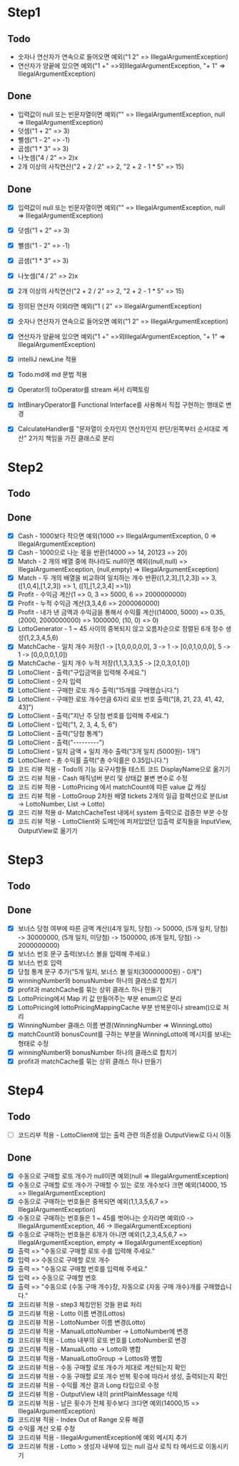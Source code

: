 # Step1

## Todo
- 숫자나 연산자가 연속으로 들어오면 예외("1 2" => IllegalArgumentException)
- 연산자가 양끝에 있으면 예외("1 +" =>외IllegalArgumentException, "+ 1" => IllegalArgumentException)

## Done
- 입력값이 null 또는 빈문자열이면 예외("" => IllegalArgumentException, null => IllegalArgumentException)
- 덧셈("1 + 2" => 3)
- 뺄셈("1 - 2" => -1)
- 곱셈("1 * 3" => 3)
- 나눗셈("4 / 2" => 2)x
- 2개 이상의 사칙연산("2 + 2 / 2" => 2, "2 + 2 - 1 * 5" => 15)

## Done
- [x] 입력값이 null 또는 빈문자열이면 예외("" => IllegalArgumentException, null => IllegalArgumentException)
- [x] 덧셈("1 + 2" => 3)
- [x] 뺄셈("1 - 2" => -1)
- [x] 곱셈("1 * 3" => 3)
- [x] 나눗셈("4 / 2" => 2)x
- [x] 2개 이상의 사칙연산("2 + 2 / 2" => 2, "2 + 2 - 1 * 5" => 15)
- [x] 정의된 연산자 이외라면 예외("1 ( 2" => IllegalArgumentException)
- [x] 숫자나 연산자가 연속으로 들어오면 예외("1 2" => IllegalArgumentException)
- [x] 연산자가 양끝에 있으면 예외("1 +" =>외IllegalArgumentException, "+ 1" => IllegalArgumentException)
- [x] intelliJ newLine 적용
- [x] Todo.md에 md 문법 적용
- [x] Operator의 toOperator를 stream 써서 리팩토링
- [x] IntBinaryOperator를 Functional Interface를 사용해서 직접 구현하는 행태로 변경
- [x] CalculateHandler를 "문자열이 숫자인지 연산자인지 판단/왼쪽부터 순서대로 계산" 2가지 책임을 가진 클래스로 분리


# Step2

## Todo

## Done
- [X] Cash - 1000보다 작으면 예외(1000 => IllegalArgumentException, 0 => IllegalArgumentException)
- [X] Cash - 1000으로 나눈 몫을 반환(14000 => 14, 20123 => 20)
- [X] Match - 2 개의 배열 중에 하나라도 null이면 예외((null,null) => IllegalArgumentException, (null,empty) => IllegalArgumentException)
- [X] Match - 두 개의 배열을 비교하여 일치하는 개수 반환((1,2,3],[1,2,3]) => 3, ([1,0,4],[1,2,3]) => 1, ([1],[1,2,3,4] =>1))
- [X] Profit - 수익금 계산(1 => 0, 3 => 5000, 6 => 2000000000)
- [X] Profit - 누적 수익금 계산(3,3,4,6 => 2000060000)
- [X] Profit - 내가 낸 금액과 수익금을 통해서 수익률 계산((14000, 5000) => 0.35, (2000, 2000000000) => 1000000, (10, 0) => 0)
- [X] LottoGenerator - 1 ~ 45 사이의 중복되지 않고 오름차순으로 정렬된 6개 정수 생성(1,2,3,4,5,6)
- [X] MatchCache - 일치 개수 저장(1 -> [1,0,0,0,0,0], 3 -> 1 -> [0,0,1,0,0,0], 5 -> 1 -> [0,0,0,0,1,0])
- [X] MatchCache - 일치 개수 누적 저장(1,1,3,3,3,5 -> [2,0,3,0,1,0])
- [X] LottoClient - 출력("구입금액을 입력해 주세요.")
- [X] LottoClient - 숫자 입력
- [X] LottoClient - 구매한 로또 개수 출력("15개를 구매했습니다.")
- [X] LottoClient - 구매한 로또 개수만큼 6자리 로또 번호 출력("[8, 21, 23, 41, 42, 43]")
- [X] LottoClient - 출력("지난 주 당첨 번호를 입력해 주세요.")
- [X] LottoClient - 입력("1, 2, 3, 4, 5, 6")
- [X] LottoClient - 출력("당첨 통계")
- [X] LottoClient - 출력("---------")
- [X] LottoClient - 일치 금액 + 일치 개수 출력("3개 일치 (5000원)- 1개")
- [X] LottoClient - 총 수익률 출력("총 수익률은 0.35입니다.")
- [X] 코드 리뷰 적용 - Todo의 기능 요구사항들 테스트 코드 DisplayName으로 옮기기
- [X] 코드 리뷰 적용 - Cash 매직넘버 분리 및 상태값 불변 변수로 수정
- [X] 코드 리뷰 적용 - LottoPricing 에서 matchCount에 따른 value 값 캐싱
- [X] 코드 리뷰 적용 - LottoGroup 2차원 배열 tickets 2개의 일급 컬렉션으로 분(List<Integer> -> LottoNumber, List<LottoNumber> -> Lotto) 
- [X] 코드 리뷰 적용 d- MatchCacheTest 내에서 system 출력으로 검증한 부분 수정
- [X] 코드 리뷰 적용 - LottoClient와 도메인에 퍼져있었던 입출력 로직들을 InputView, OutputView로 옮기기

# Step3

## Todo

## Done
- [X] 보너스 당첨 여부에 따른 금액 계산((4개 일치, 당첨) -> 50000, (5개 일치, 당첨) -> 30000000, (5개 일치, 미당첨) -> 1500000, (6개 일치, 당첨) -> 2000000000)
- [X] 보너스 번호 문구 출력(보너스 볼을 입력해 주세요.)
- [X] 보너스 번호 입력
- [X] 당첨 통계 문구 추가("5개 일치, 보너스 볼 일치(30000000원) - 0개")
- [X] winningNumber와 bonusNumber 하나의 클래스로 합치기
- [X] profit과 matchCache를 묶는 상위 클래스 하나 만들기
- [X] LottoPricing에서 Map 키 값 만들어주는 부분 enum으로 분리
- [X] LottoPricing에 lottoPricingMappingCache 부분 반복문이나 stream()으로 처리
- [X] WinningNumber 클래스 이름 변경(WinningNumber => WinningLotto)
- [X] matchCount와 bonusCount를 구하는 부분을 WinningLotto에 메시지를 보내는 형태로 수정
- [X] winningNumber와 bonusNumber 하나의 클래스로 합치기
- [X] profit과 matchCache를 묶는 상위 클래스 하나 만들기

# Step4

## Todo
- [ ] 코드리부 적용 - LottoClient에 있는 출력 관련 의존성을 OutputView로 다시 이동

## Done
- [X] 수동으로 구매할 로또 개수가 null이면 예외(null => IllegalArgumentException)
- [X] 수동으로 구매할 로또 개수가 구매할 수 있는 로또 개수보다 크면 예외(14000, 15 => IllegalArgumentException)
- [X] 수동으로 구매하는 번호들은 중복되면 예외(1,1,3,5,6,7 => IllegalArgumentException)
- [X] 수동으로 구매하는 번호들은 1 ~ 45를 벗어나는 숫자라면 예외(0 -> IllegalArgumentException, 46 -> IllegalArgumentException)
- [X] 수동으로 구매하는 번호들은 6개가 아니면 예외(1,2,3,4,5,6,7 => IllegalArgumentException, empty => IllegalArgumentException)
- [X] 출력 => "수동으로 구매할 로또 수를 입력해 주세요."
- [X] 입력 => 수동으로 구매할 로또 개수
- [X] 출력 => "수동으로 구매할 번호를 입력해 주세요."
- [X] 입력 => 수동으로 구매할 번호
- [X] 출력 => "수동으로 {수동 구매 개수}장, 자동으로 {자동 구매 개수}개를 구매했습니다."
- [X] 코드리뷰 적용 - step3 체킹안된 것들 완료 처리
- [X] 코드리뷰 적용 - Lotto 이름 변경(Lottos) 
- [X] 코드리뷰 적용 - LottoNumber 이름 변경(Lotto)
- [X] 코드리뷰 적용 - ManualLottoNumber -> LottoNumber에 변경
- [X] 코드리뷰 적용 - Lotto 내부의 로또 번호를 LottoNumber로 변경
- [X] 코드리뷰 적용 - ManualLotto -> Lotto와 병합
- [X] 코드리뷰 적용 - ManualLottoGroup -> Lottos와 병합
- [X] 코드리뷰 적용 - 수동 구매할 로또 개수가 제대로 계산되는지 확인
- [X] 코드리뷰 적용 - 수동 구매할 로또 개수 반복 횟수에 따라서 생성, 출력되는지 확인
- [X] 코드리뷰 적용 - 수익률 계산 결과 Long 타입으로 수정
- [X] 코드리뷰 적용 - OutputView 내의 printPlainMessage 삭제
- [X] 코드리뷰 적용 - 남은 횟수가 전체 횟수보다 크다면 예외(14000,15 => IllegalArgumentException)
- [X] 코드리뷰 적용 - Index Out of Range 오류 해결
- [X] 수익률 계산 오류 수정 
- [X] 코드리뷰 적용 - IllegalArgumentException에 예외 메시지 추가
- [X] 코드리뷰 적용 - Lotto > 생성자 내부에 있는 null 검사 로직 타 메서드로 이동시키기
